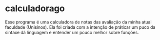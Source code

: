 # calculadorago

Esse programa é uma calculadora de notas das avaliação da minha atual faculdade (Unisinos).
Ela foi criada com a intenção de práticar um puco da sintaxe dá linguagem e entender um pouco melhor sobre funções.
